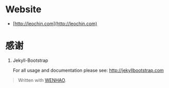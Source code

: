 # Website

- [http://leochin.com](http://leochin.com)




# 感谢

 1. Jekyll-Bootstrap

    For all usage and documentation please see: <http://jekyllbootstrap.com>


> Written with [WENHAO](http://leochin.com/).



